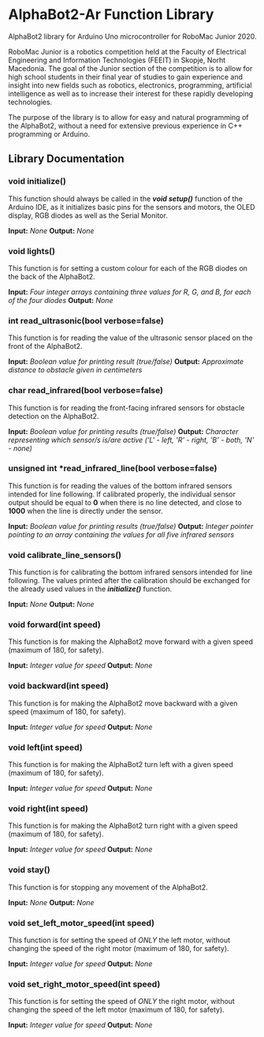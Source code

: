 # AlphaBot2-Ar Function Library

AlphaBot2 library for Arduino Uno microcontroller for RoboMac Junior 2020.

RoboMac Junior is a robotics competition held at the Faculty of Electrical Engineering and Information Technologies (FEEIT) in Skopje, Norht Macedonia. The goal of the Junior section of the competition is to allow for high school students in their final year of studies to gain experience and insight into new fields such as robotics, electronics, programming, artificial intelligence as well as to increase their interest for these rapidly developing technologies.

The purpose of the library is to allow for easy and natural programming of the AlphaBot2, without a need for extensive previous experience in C++ programming or Arduino.

## Library Documentation

### void initialize()

This function should always be called in the ***void setup()*** function of the Arduino IDE, as it initializes basic pins for the sensors and motors, the OLED display, RGB diodes as well as the Serial Monitor.

**Input:** *None*
**Output:** *None*

### void lights()

This function is for setting a custom colour for each of the RGB diodes on the back of the AlphaBot2.

**Input:** *Four integer arrays containing three values for R, G, and B, for each of the four diodes*
**Output:** *None*

### int read_ultrasonic(bool verbose=false)

This function is for reading the value of the ultrasonic sensor placed on the front of the AlphaBot2.

**Input:** *Boolean value for printing result (true/false)*
**Output:** *Approximate distance to obstacle given in centimeters*

### char read_infrared(bool verbose=false)

This function is for reading the front-facing infrared sensors for obstacle detection on the AlphaBot2.

**Input:** *Boolean value for printing results (true/false)*
**Output:** *Character representing which sensor/s is/are active ('L' - left, 'R' - right, 'B' - both, 'N' - none)*

### unsigned int \*read_infrared_line(bool verbose=false)

This function is for reading the values of the bottom infrared sensors intended for line following. If calibrated properly, the individual sensor output should be equal to **0** when there is no line detected, and close to **1000** when the line is directly under the sensor.

**Input:** *Boolean value for printing results (true/false)*
**Output:** *Integer pointer pointing to an array containing the values for all five infrared sensors*

### void calibrate_line_sensors()

This function is for calibrating the bottom infrared sensors intended for line following. The values printed after the calibration should be exchanged for the already used values in the ***initialize()*** function.

**Input:** *None*
**Output:** *None*

### void forward(int speed)

This function is for making the AlphaBot2 move forward with a given speed (maximum of 180, for safety).

**Input:** *Integer value for speed*
**Output:** *None*

### void backward(int speed)

This function is for making the AlphaBot2 move backward with a given speed (maximum of 180, for safety).

**Input:** *Integer value for speed*
**Output:** *None*

### void left(int speed)

This function is for making the AlphaBot2 turn left with a given speed (maximum of 180, for safety).

**Input:** *Integer value for speed*
**Output:** *None*

### void right(int speed)

This function is for making the AlphaBot2 turn right with a given speed (maximum of 180, for safety).

**Input:** *Integer value for speed*
**Output:** *None*

### void stay()

This function is for stopping any movement of the AlphaBot2.

**Input:** *None*
**Output:** *None*

### void set_left_motor_speed(int speed)

This function is for setting the speed of *ONLY* the left motor, without changing the speed of the right motor (maximum of 180, for safety).

**Input:** *Integer value for speed*
**Output:** *None*

### void set_right_motor_speed(int speed)

This function is for setting the speed of *ONLY* the right motor, without changing the speed of the left motor (maximum of 180, for safety).

**Input:** *Integer value for speed*
**Output:** *None*
